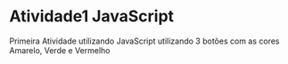 # Atividade1 JavaScript
 Primeira Atividade utilizando JavaScript utilizando 3 botões com as cores Amarelo, Verde e Vermelho
